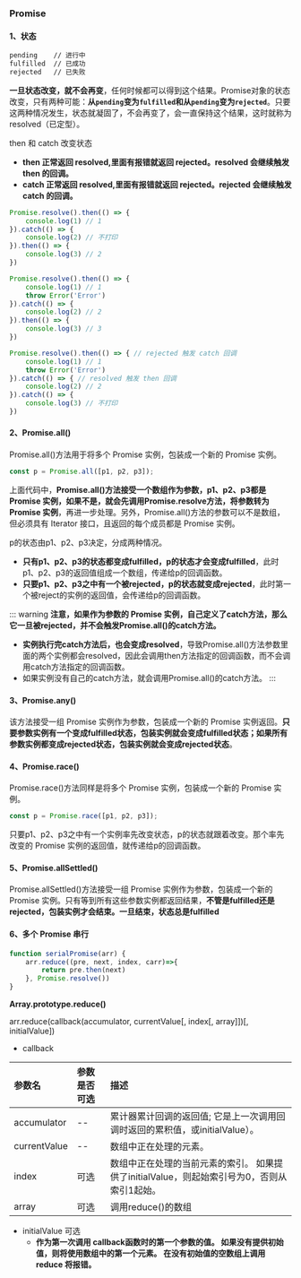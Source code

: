 ### Promise 

#### 1、状态

```md
pending    // 进行中
fulfilled  // 已成功
rejected   // 已失败
```

**一旦状态改变，就不会再变**，任何时候都可以得到这个结果。Promise对象的状态改变，只有两种可能：**从`pending`变为`fulfilled`和从`pending`变为`rejected`**。只要这两种情况发生，状态就凝固了，不会再变了，会一直保持这个结果，这时就称为 resolved（已定型）。

then 和 catch 改变状态

+ **then 正常返回 resolved,里面有报错就返回 rejected。resolved 会继续触发 then 的回调。**
+ **catch 正常返回 resolved,里面有报错就返回 rejected。rejected 会继续触发 catch 的回调。**

```js
Promise.resolve().then(() => { 
    console.log(1) // 1
}).catch(() => { 
    console.log(2) // 不打印
}).then(() => {
    console.log(3) // 2
})
```

```js
Promise.resolve().then(() => { 
    console.log(1) // 1
    throw Error('Error')
}).catch(() => {
    console.log(2) // 2
}).then(() => {
    console.log(3) // 3
})
```

```js
Promise.resolve().then(() => { // rejected 触发 catch 回调
    console.log(1) // 1
    throw Error('Error')
}).catch(() => { // resolved 触发 then 回调
    console.log(2) // 2
}).catch(() => {
    console.log(3) // 不打印
})
```

#### 2、Promise.all()

Promise.all()方法用于将多个 Promise 实例，包装成一个新的 Promise 实例。

```js
const p = Promise.all([p1, p2, p3]);
```

上面代码中，**Promise.all()方法接受一个数组作为参数，p1、p2、p3都是 Promise 实例，如果不是，就会先调用Promise.resolve方法，将参数转为 Promise 实例**，再进一步处理。另外，Promise.all()方法的参数可以不是数组，但必须具有 Iterator 接口，且返回的每个成员都是 Promise 实例。

p的状态由p1、p2、p3决定，分成两种情况。

* **只有p1、p2、p3的状态都变成fulfilled，p的状态才会变成fulfilled**，此时p1、p2、p3的返回值组成一个数组，传递给p的回调函数。
* **只要p1、p2、p3之中有一个被rejected，p的状态就变成rejected**，此时第一个被reject的实例的返回值，会传递给p的回调函数。
  
::: warning
**注意，如果作为参数的 Promise 实例，自己定义了catch方法，那么它一旦被rejected，并不会触发Promise.all()的catch方法。**

* **实例执行完catch方法后，也会变成resolved**，导致Promise.all()方法参数里面的两个实例都会resolved，因此会调用then方法指定的回调函数，而不会调用catch方法指定的回调函数。
* 如果实例没有自己的catch方法，就会调用Promise.all()的catch方法。
:::

#### 3、Promise.any()

该方法接受一组 Promise 实例作为参数，包装成一个新的 Promise 实例返回。**只要参数实例有一个变成fulfilled状态，包装实例就会变成fulfilled状态；如果所有参数实例都变成rejected状态，包装实例就会变成rejected状态**。

#### 4、Promise.race()

Promise.race()方法同样是将多个 Promise 实例，包装成一个新的 Promise 实例。

```js
const p = Promise.race([p1, p2, p3]);
```

只要p1、p2、p3之中有一个实例率先改变状态，p的状态就跟着改变。那个率先改变的 Promise 实例的返回值，就传递给p的回调函数。

#### 5、Promise.allSettled()

Promise.allSettled()方法接受一组 Promise 实例作为参数，包装成一个新的 Promise 实例。只有等到所有这些参数实例都返回结果，**不管是fulfilled还是rejected，包装实例才会结束。一旦结束，状态总是fulfilled**

#### 6、多个 Promise 串行

```js
function serialPromise(arr) {
    arr.reduce((pre, next, index, carr)=>{
        return pre.then(next)
    }, Promise.resolve())
}
```

**Array.prototype.reduce()**

arr.reduce(callback(accumulator, currentValue[, index[, array]])[, initialValue])

* callback

|参数名|参数是否可选|描述|
|:-|:-|:-|
|accumulator|--|累计器累计回调的返回值; 它是上一次调用回调时返回的累积值，或initialValue）。|
|currentValue|--|数组中正在处理的元素。|
|index|可选|数组中正在处理的当前元素的索引。 如果提供了initialValue，则起始索引号为0，否则从索引1起始。|
|array|可选|调用reduce()的数组|

* initialValue 可选
  * **作为第一次调用 callback函数时的第一个参数的值。 如果没有提供初始值，则将使用数组中的第一个元素。 在没有初始值的空数组上调用 reduce 将报错。**
